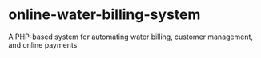 # online-water-billing-system
A PHP-based system for automating water billing, customer management, and online payments
